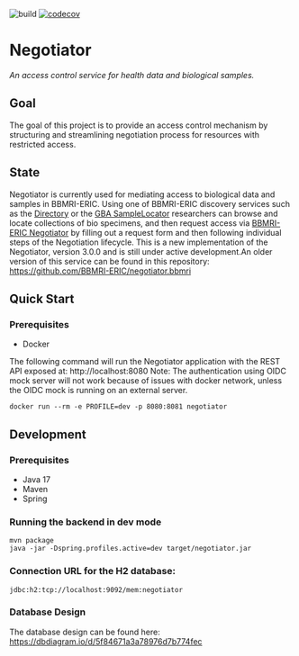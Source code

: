 ![build](https://github.com/BBMRI-ERIC/negotiator-v3/actions/workflows/CI.yml/badge.svg?)
[![codecov](https://codecov.io/github/BBMRI-ERIC/negotiator-v3/graph/badge.svg?token=YN9M34IM3S)](https://codecov.io/github/BBMRI-ERIC/negotiator-v3)
# Negotiator

_An access control service for health data and biological samples._

## Goal

The goal of this project is to provide an access control mechanism by structuring and streamlining negotiation process for resources with restricted access.

## State

Negotiator is currently used for mediating access to biological data and samples in BBMRI-ERIC. Using one of BBMRI-ERIC
discovery services such as the [Directory](https://directory.bbmri-eric.eu/#/) or the [GBA SampleLocator](https://samplelocator.bbmri.de/) researchers
can browse and locate collections of bio specimens, and then request access via [BBMRI-ERIC Negotiator](https://negotiator.bbmri-eric.eu/) by filling out a request form and then following individual steps of the Negotiation lifecycle.
This is a new implementation of the Negotiator, version 3.0.0 and is still under active development.An older version of
this service can be found in this repository: https://github.com/BBMRI-ERIC/negotiator.bbmri

## Quick Start

### Prerequisites
- Docker

The following command will run the Negotiator application with the REST API exposed at: http://localhost:8080
Note: The authentication using OIDC mock server will not work because of issues with docker network, unless the OIDC mock is running
on an external server.
```shell
docker run --rm -e PROFILE=dev -p 8080:8081 negotiator
```

## Development

### Prerequisites
- Java 17
- Maven
- Spring

### Running the backend in dev mode
```shell
mvn package
java -jar -Dspring.profiles.active=dev target/negotiator.jar
```
### Connection URL for the H2 database:
``
jdbc:h2:tcp://localhost:9092/mem:negotiator
``

### Database Design

The database design can be found here: https://dbdiagram.io/d/5f84671a3a78976d7b774fec